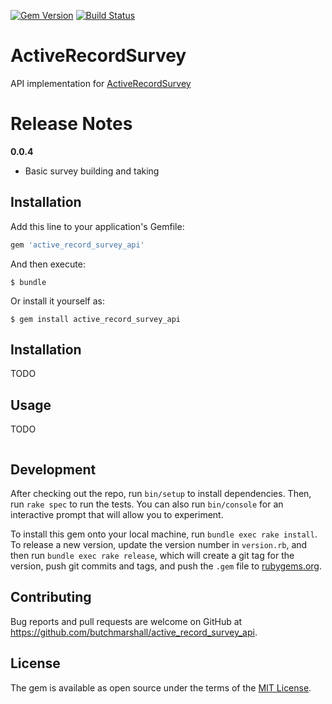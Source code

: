 [![Gem Version](https://badge.fury.io/rb/active_record_survey_api.svg)](http://badge.fury.io/rb/active_record_survey_api)
[![Build Status](https://travis-ci.org/butchmarshall/active_record_survey_api.svg?branch=master)](https://travis-ci.org/butchmarshall/active_record_survey_api)

# ActiveRecordSurvey

API implementation for [ActiveRecordSurvey](https://github.com/butchmarshall/active_record_survey)

Release Notes
============

**0.0.4**
 - Basic survey building and taking

## Installation

Add this line to your application's Gemfile:

```ruby
gem 'active_record_survey_api'
```

And then execute:

    $ bundle

Or install it yourself as:

    $ gem install active_record_survey_api

## Installation

TODO

## Usage

TODO

```ruby

```

## Development

After checking out the repo, run `bin/setup` to install dependencies. Then, run `rake spec` to run the tests. You can also run `bin/console` for an interactive prompt that will allow you to experiment.

To install this gem onto your local machine, run `bundle exec rake install`. To release a new version, update the version number in `version.rb`, and then run `bundle exec rake release`, which will create a git tag for the version, push git commits and tags, and push the `.gem` file to [rubygems.org](https://rubygems.org).

## Contributing

Bug reports and pull requests are welcome on GitHub at https://github.com/butchmarshall/active_record_survey_api.

## License

The gem is available as open source under the terms of the [MIT License](http://opensource.org/licenses/MIT).

